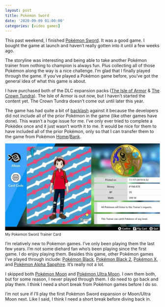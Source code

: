 ```yaml
---
layout: post
title: Pokémon Sword
date: '2020-09-09 01:00:00'
categories: [video games]
---
```


This past weekend, I finished [Pokémon Sword](https://en.wikipedia.org/wiki/Pok%C3%A9mon_Sword_and_Shield). It was a good game. I bought the game at launch and haven’t really gotten into it until a few weeks ago.

The storyline was interesting and being able to take another Pokémon trainer from nothing to champion is always fun. Plus collecting all of those Pokémon along the way is a nice challenge. I’m glad that I finally played through the game. If you’ve played a Pokémon game before, you’ve got the general idea of what this game is about.

I have purchased both of the DLC expansion packs ([The Isle of Armor](https://en.wikipedia.org/wiki/Pok%C3%A9mon_Sword_and_Shield:_The_Isle_of_Armor) & [The Crown Tundra](https://en.wikipedia.org/wiki/Pok%C3%A9mon_Sword_and_Shield:_The_Crown_Tundra)). The Isle of Armor is out now, but I haven’t started the content yet. The Crown Tundra doesn’t come out until later this year.

The game has had quite a bit of [backlash](https://kotaku.com/why-pokemon-fans-are-so-mad-about-sword-and-shield-1836226219) against it because the developers did not include all of the prior Pokémon in the game (like other games have done). This wasn’t a huge issue for me. I’ve only ever tried to complete a Pokédex once and it just wasn’t worth it to me. It would be nice for them to have included all of the prior Pokémon, only so that I can transfer them to the game from Pokémon [Home](https://home.pokemon.com/en-us/)/[Bank](https://www.pokemon.com/us/pokemon-video-games/pokemon-bank/).

<div class="py-3">
	<div class="card shadow-sm">
		<img class="img-fluid" src="/public/images/2020/pokemon-sword/pokemon-sword.jpg">
		<div class="card-body mx-auto">
			<small>My Pokemon Sword Trainer Card</small>
		</div>
	</div>
</div>

I’m relatively new to Pokemon games. I’ve only been playing them the last few years. I’m not some diehard fan who’s been playing since the first game. I do enjoy playing them. Besides this game, other Pokémon games I’ve played through include: [Pokémon Black](https://en.wikipedia.org/wiki/Pok%C3%A9mon_Black_and_White), [Pokémon Black 2](https://en.wikipedia.org/wiki/Pok%C3%A9mon_Black_2_and_White_2), [Pokémon X](https://en.wikipedia.org/wiki/Pok%C3%A9mon_X_and_Y), and [Pokémon Alpha Sapphire](https://en.wikipedia.org/wiki/Pok%C3%A9mon_Omega_Ruby_and_Alpha_Sapphire). It’s really not a lot.

I skipped both [Pokémon Moon](https://en.wikipedia.org/wiki/Pok%C3%A9mon_Sun_and_Moon) and [Pokémon Ultra Moon](https://en.wikipedia.org/wiki/Pok%C3%A9mon_Ultra_Sun_and_Ultra_Moon). I own them both, but for some reason, I never played through them. I do need to go back and play them. I think I need a short break from Pokémon games before I do so.

I’m not sure if I’ll play the first Pokémon Sword expansion or Moon/Ultra Moon next. Like I said, I think I need a short break before diving back in.

